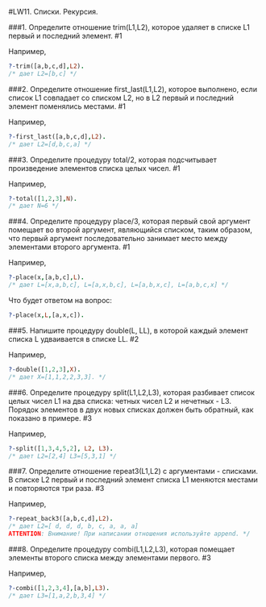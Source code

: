 #LW11. Списки. Рекурсия.

###1. Определите отношение trim(L1,L2), которое удаляет в списке L1 первый и последний элемент. #1

Например, 
```prolog
?-trim([a,b,c,d],L2).
/* дает L2=[b,c] */
```

###2. Определите отношение first_last(L1,L2), которое выполнено, если список L1 совпадает со списком L2, но в L2 первый и последний элемент поменялись местами. #1

Например,
```prolog
?-first_last([a,b,c,d],L2).
/* дает L2=[d,b,c,a] */
```

###3. Определите процедуру total/2, которая подсчитывает произведение элементов списка целых чисел. #1

Например,
```prolog
?-total([1,2,3],N).
/* дает N=6 */
```

###4. Определите процедуру place/3, которая первый свой аргумент помещает во второй аргумент, являющийся списком, таким образом, что первый аргумент последовательно занимает место между элементами второго аргумента. #1

Например,
```prolog
?-place(x,[a,b,c],L).
/* дает L=[x,a,b,c], L=[a,x,b,c], L=[a,b,x,c], L=[a,b,c,x] */
```
Что будет ответом на вопрос:

```prolog
?-place(x,L,[a,x,c]).
```

###5. Напишите процедуру double(L, LL), в которой каждый элемент списка L удваивается в списке LL. #2

Например,
```prolog
?-double([1,2,3],X).
/* дает X=[1,1,2,2,3,3]. */
```

###6. Определите процедуру split(L1,L2,L3), которая разбивает список целых чисел L1 на два списка: четных чисел L2 и нечетных - L3. Порядок элементов в двух новых списках должен быть обратный, как показано в примере. #3

Например,
```prolog
?-split([1,3,4,5,2], L2, L3).
/* дает L2=[2,4] L3=[5,3,1] */
```

###7. Определите отношение repeat3(L1,L2) c аргументами - списками. В списке L2 первый и последний элемент списка L1 меняются местами и повторяются три раза. #3

Например,
```prolog
?-repeat_back3([a,b,c,d],L2).
/* дает L2=[ d, d, d, b, c, a, a, a] 
ATTENTION: Внимание! При написании отношения используйте аppend. */
```

###8. Определите процедуру combi(L1,L2,L3), которая помещает элементы второго списка между элементами первого. #3

Например,
```prolog
?-combi([1,2,3,4],[a,b],L3).
/* дает L3=[1,a,2,b,3,4] */
```
